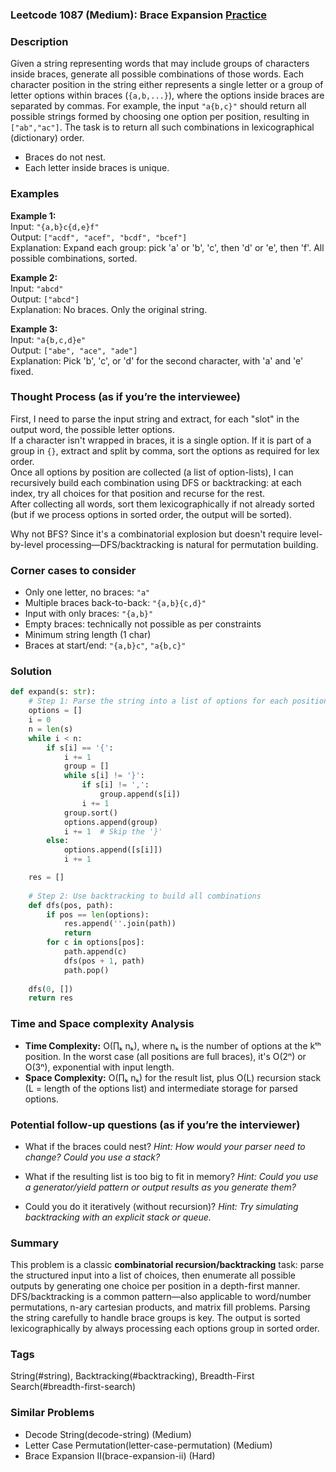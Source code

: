 ### Leetcode 1087 (Medium): Brace Expansion [Practice](https://leetcode.com/problems/brace-expansion)

### Description  
Given a string representing words that may include groups of characters inside braces, generate all possible combinations of those words. Each character position in the string either represents a single letter or a group of letter options within braces (`{a,b,...}`), where the options inside braces are separated by commas. For example, the input `"a{b,c}"` should return all possible strings formed by choosing one option per position, resulting in `["ab","ac"]`. The task is to return all such combinations in lexicographical (dictionary) order.  
- Braces do not nest.
- Each letter inside braces is unique.

### Examples  

**Example 1:**  
Input: `"{a,b}c{d,e}f"`  
Output: `["acdf", "acef", "bcdf", "bcef"]`  
Explanation: Expand each group: pick 'a' or 'b', 'c', then 'd' or 'e', then 'f'. All possible combinations, sorted.

**Example 2:**  
Input: `"abcd"`  
Output: `["abcd"]`  
Explanation: No braces. Only the original string.

**Example 3:**  
Input: `"a{b,c,d}e"`  
Output: `["abe", "ace", "ade"]`  
Explanation: Pick 'b', 'c', or 'd' for the second character, with 'a' and 'e' fixed.

### Thought Process (as if you’re the interviewee)  
First, I need to parse the input string and extract, for each "slot" in the output word, the possible letter options.  
If a character isn't wrapped in braces, it is a single option. If it is part of a group in `{}`, extract and split by comma, sort the options as required for lex order.  
Once all options by position are collected (a list of option-lists), I can recursively build each combination using DFS or backtracking: at each index, try all choices for that position and recurse for the rest.  
After collecting all words, sort them lexicographically if not already sorted (but if we process options in sorted order, the output will be sorted).

Why not BFS? Since it's a combinatorial explosion but doesn't require level-by-level processing—DFS/backtracking is natural for permutation building.

### Corner cases to consider  
- Only one letter, no braces: `"a"`
- Multiple braces back-to-back: `"{a,b}{c,d}"`
- Input with only braces: `"{a,b}"`
- Empty braces: technically not possible as per constraints
- Minimum string length (1 char)
- Braces at start/end: `"{a,b}c"`, `"a{b,c}"`

### Solution

```python
def expand(s: str):
    # Step 1: Parse the string into a list of options for each position
    options = []
    i = 0
    n = len(s)
    while i < n:
        if s[i] == '{':
            i += 1
            group = []
            while s[i] != '}':
                if s[i] != ',':
                    group.append(s[i])
                i += 1
            group.sort()
            options.append(group)
            i += 1  # Skip the '}'
        else:
            options.append([s[i]])
            i += 1

    res = []
    
    # Step 2: Use backtracking to build all combinations
    def dfs(pos, path):
        if pos == len(options):
            res.append(''.join(path))
            return
        for c in options[pos]:
            path.append(c)
            dfs(pos + 1, path)
            path.pop()
    
    dfs(0, [])
    return res
```

### Time and Space complexity Analysis  

- **Time Complexity:** O(∏ₖ nₖ), where nₖ is the number of options at the kᵗʰ position. In the worst case (all positions are full braces), it's O(2ⁿ) or O(3ⁿ), exponential with input length.
- **Space Complexity:** O(∏ₖ nₖ) for the result list, plus O(L) recursion stack (L = length of the options list) and intermediate storage for parsed options.

### Potential follow-up questions (as if you’re the interviewer)  

- What if the braces could nest?
  *Hint: How would your parser need to change? Could you use a stack?*

- What if the resulting list is too big to fit in memory?
  *Hint: Could you use a generator/yield pattern or output results as you generate them?*

- Could you do it iteratively (without recursion)?
  *Hint: Try simulating backtracking with an explicit stack or queue.*

### Summary
This problem is a classic **combinatorial recursion/backtracking** task: parse the structured input into a list of choices, then enumerate all possible outputs by generating one choice per position in a depth-first manner. DFS/backtracking is a common pattern—also applicable to word/number permutations, n-ary cartesian products, and matrix fill problems. Parsing the string carefully to handle brace groups is key. The output is sorted lexicographically by always processing each options group in sorted order.

### Tags
String(#string), Backtracking(#backtracking), Breadth-First Search(#breadth-first-search)

### Similar Problems
- Decode String(decode-string) (Medium)
- Letter Case Permutation(letter-case-permutation) (Medium)
- Brace Expansion II(brace-expansion-ii) (Hard)